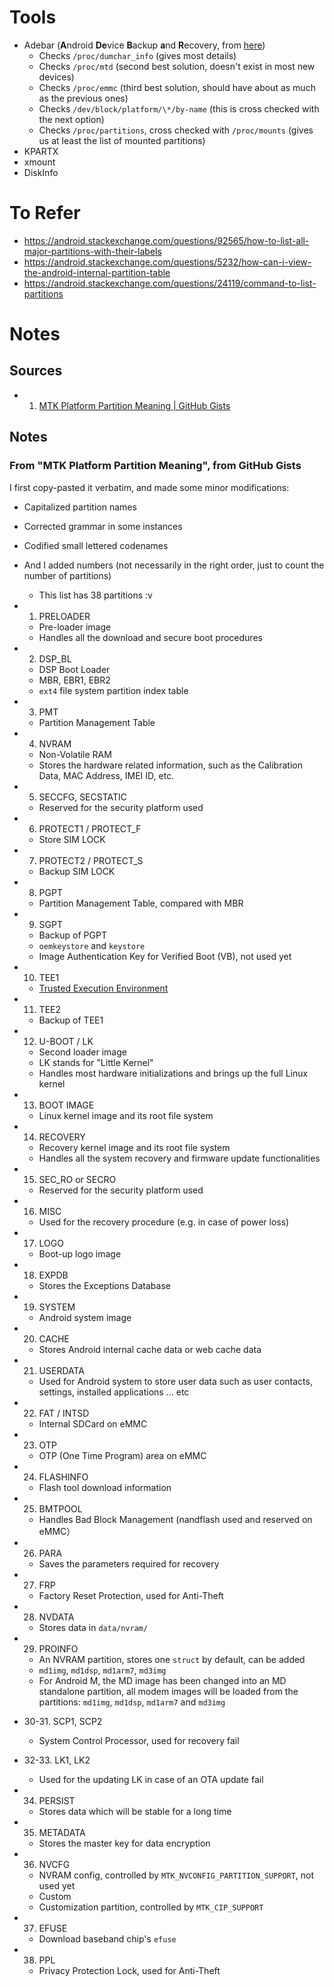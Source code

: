 # Tools
- Adebar (**A**ndroid **De**vice **B**ackup **a**nd **R**ecovery, from [here](https://android.stackexchange.com/questions/92565/how-to-list-all-major-partitions-with-their-labels))
	- Checks `/proc/dumchar_info` (gives most details)
	- Checks `/proc/mtd` (second best solution, doesn't exist in most new devices)
	- Checks `/proc/emmc` (third best solution, should have about as much as the previous ones)
	- Checks `/dev/block/platform/\*/by-name` (this is cross checked with the next option)
	- Checks `/proc/partitions`, cross checked with `/proc/mounts` (gives us at least the list of mounted partitions)
- KPARTX
- xmount
- DiskInfo
# To Refer
- https://android.stackexchange.com/questions/92565/how-to-list-all-major-partitions-with-their-labels
- https://android.stackexchange.com/questions/5232/how-can-i-view-the-android-internal-partition-table
- https://android.stackexchange.com/questions/24119/command-to-list-partitions
# Notes
## Sources
- 1. [MTK Platform Partition Meaning | GitHub Gists](https://gist.github.com/sadiqsalau/865364b344c0b9cb1b418df8bbb51804)
## Notes
### From "MTK Platform Partition Meaning", from GitHub Gists

I first copy-pasted it verbatim, and made some minor modifications:
- Capitalized partition names
- Corrected grammar in some instances
- Codified small lettered codenames
- And I added numbers (not necessarily in the right order, just to count the number of partitions)
	- This list has 38 partitions :v

- 1. PRELOADER
	- Pre-loader image
	- Handles all the download and secure boot procedures
- 2. DSP_BL
	- DSP Boot Loader
	- MBR, EBR1, EBR2
	- `ext4` file system partition index table
- 3. PMT
	- Partition Management Table
- 4. NVRAM
	- Non-Volatile RAM
	- Stores the hardware related information, such as the Calibration Data, MAC Address, IMEI ID, etc.
- 5. SECCFG, SECSTATIC
	- Reserved for the security platform used
- 6. PROTECT1 / PROTECT_F
	- Store SIM LOCK
- 7. PROTECT2 / PROTECT_S
	- Backup SIM LOCK
- 8. PGPT
	- Partition Management Table, compared with MBR
- 9. SGPT
	- Backup of PGPT
	- `oemkeystore` and `keystore`
	- Image Authentication Key for Verified Boot (VB), not used yet
- 10. TEE1
	- [Trusted Execution Environment](https://www.trustonic.com/technology/trustzone-and-tee)
- 11. TEE2
	- Backup of TEE1
- 12. U-BOOT / LK
	- Second loader image
	- LK stands for "Little Kernel"
	- Handles most hardware initializations and brings up the full Linux kernel
- 13. BOOT IMAGE
	- Linux kernel image and its root file system
- 14. RECOVERY
	- Recovery kernel image and its root file system
	- Handles all the system recovery and firmware update functionalities
- 15. SEC_RO or SECRO
	- Reserved for the security platform used
- 16. MISC
	- Used for the recovery procedure (e.g. in case of power loss)
- 17. LOGO
	- Boot-up logo image
- 18. EXPDB
	- Stores the Exceptions Database
- 19. SYSTEM
	- Android system image
- 20. CACHE
	- Stores Android internal cache data or web cache data
- 21. USERDATA
	- Used for Android system to store user data such as user contacts, settings, installed applications … etc
- 22. FAT / INTSD
	- Internal SDCard on eMMC
- 23. OTP
	- OTP (One Time Program) area on eMMC
- 24. FLASHINFO
	- Flash tool download information
- 25. BMTPOOL
	- Handles Bad Block Management (nandflash used and reserved on eMMC）
- 26. PARA
	- Saves the parameters required for recovery
- 27. FRP
	- Factory Reset Protection, used for Anti-Theft
- 28. NVDATA
	- Stores data in `data/nvram/`
- 29. PROINFO
	- An NVRAM partition, stores one `struct` by default, can be added
	- `md1img`, `md1dsp`, `md1arm7`, `md3img`
	- For Android M, the MD image has been changed into an MD standalone partition, all modem images will be loaded from the partitions: `md1img`, `md1dsp`, `md1arm7` and `md3img`
 - 30-31. SCP1, SCP2
	- System Control Processor, used for recovery fail
- 32-33. LK1, LK2
	- Used for the updating LK in case of an OTA update fail
- 34. PERSIST
	- Stores data which will be stable for a long time
- 35. METADATA
	- Stores the master key for data encryption
- 36. NVCFG
	- NVRAM config, controlled by `MTK_NVCONFIG_PARTITION_SUPPORT`, not used yet
	- Custom
	- Customization partition, controlled by `MTK_CIP_SUPPORT`
- 37. EFUSE
	- Download baseband chip's `efuse`
- 38. PPL
	- Privacy Protection Lock, used for Anti-Theft
